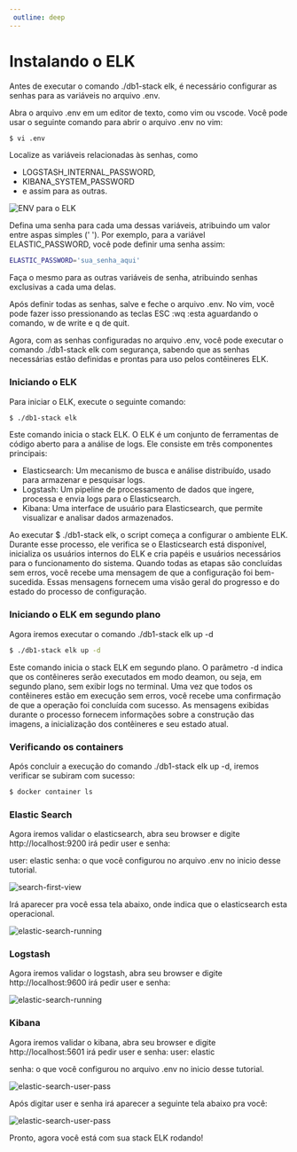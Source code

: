```yaml
--- 
 outline: deep 
--- 
```


# Instalando o ELK

Antes de executar o comando ./db1-stack elk, é necessário configurar as senhas para as variáveis no arquivo .env.

Abra o arquivo .env em um editor de texto, como vim ou vscode. Você pode usar o seguinte comando para abrir o arquivo .env no vim:

```bash
$ vi .env
```

Localize as variáveis relacionadas às senhas, como

- LOGSTASH_INTERNAL_PASSWORD,
- KIBANA_SYSTEM_PASSWORD
- e assim para as outras.

![ENV para o ELK](/img/components/easy-monitor/easy-monitor-elk-env.png)

Defina uma senha para cada uma dessas variáveis, atribuindo um valor entre aspas simples (' '). Por exemplo, para a variável ELASTIC_PASSWORD, você pode definir uma senha assim:

```bash
ELASTIC_PASSWORD='sua_senha_aqui'
```

Faça o mesmo para as outras variáveis de senha, atribuindo senhas exclusivas a cada uma delas.

Após definir todas as senhas, salve e feche o arquivo .env. No vim, você pode fazer isso pressionando as teclas ESC :wq :esta aguardando o comando, w de write e q de quit.

Agora, com as senhas configuradas no arquivo .env, você pode executar o comando ./db1-stack elk com segurança, sabendo que as senhas necessárias estão definidas e prontas para uso pelos contêineres ELK.

### Iniciando o ELK

Para iniciar o ELK, execute o seguinte comando:

```bash
$ ./db1-stack elk

```

Este comando inicia o stack ELK. O ELK é um conjunto de ferramentas de código aberto para a análise de logs. Ele consiste em três componentes principais:

- Elasticsearch: Um mecanismo de busca e análise distribuído, usado para armazenar e pesquisar logs.
- Logstash: Um pipeline de processamento de dados que ingere, processa e envia logs para o Elasticsearch.
- Kibana: Uma interface de usuário para Elasticsearch, que permite visualizar e analisar dados armazenados.

Ao executar $ ./db1-stack elk, o script começa a configurar o ambiente ELK. Durante esse processo, ele verifica se o Elasticsearch está disponível, inicializa os usuários internos do ELK e cria papéis e usuários necessários para o funcionamento do sistema. Quando todas as etapas são concluídas sem erros, você recebe uma mensagem de que a configuração foi bem-sucedida. Essas mensagens fornecem uma visão geral do progresso e do estado do processo de configuração.

### Iniciando o ELK em segundo plano

Agora iremos executar o comando ./db1-stack elk up -d

```bash
$ ./db1-stack elk up -d
```

Este comando inicia o stack ELK em segundo plano. O parâmetro -d indica que os contêineres serão executados em modo deamon, ou seja, em segundo plano, sem exibir logs no terminal.
Uma vez que todos os contêineres estão em execução sem erros, você recebe uma confirmação de que a operação foi concluída com sucesso. As mensagens exibidas durante o processo fornecem informações sobre a construção das imagens, a inicialização dos contêineres e seu estado atual.

### Verificando os containers

Após concluir a execução do comando ./db1-stack elk up -d, iremos verificar se subiram com sucesso:

```bash
$ docker container ls
```

### Elastic Search

Agora iremos validar o elasticsearch, abra seu browser e digite http://localhost:9200 irá pedir user e senha:

user: elastic
senha: o que você configurou no arquivo .env no inicio desse tutorial.

![search-first-view](/img/components/easy-monitor/elastic-search-first-view.png)

Irá aparecer pra você essa tela abaixo, onde indica que o elasticsearch esta operacional.

![elastic-search-running](/img/components/easy-monitor/elastic-search-running.png)

### Logstash

Agora iremos validar o logstash, abra seu browser e digite http://localhost:9600 irá pedir user e senha:

![elastic-search-running](/img/components/easy-monitor/logstash-running.png)

### Kibana

Agora iremos validar o kibana, abra seu browser e digite http://localhost:5601 irá pedir user e senha:
user: elastic

senha: o que você configurou no arquivo .env no inicio desse tutorial.

![elastic-search-user-pass](/img/components/easy-monitor/elastic-search-user-pass.png)

Após digitar user e senha irá aparecer a seguinte tela abaixo pra você:

![elastic-search-user-pass](/img/components/easy-monitor/kibana-home-screen.png)


Pronto, agora você está com sua stack ELK rodando!
